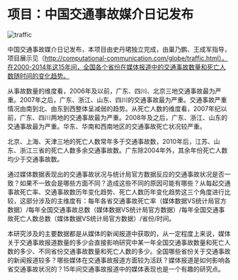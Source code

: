
# 项目：中国交通事故媒介日记发布

![traffic](/wp-content/uploads/2016/04/traffic-1024x631.png)

中国交通事故媒介日记发布，本项目由史丹珺独立完成，由巢乃鹏、王成军指导，项目展示见（http://computational-communication.com/globe/traffic.html）。在2000-2014年这15年间，全国各个省份在媒体报道中的交通事故数量和死亡人数随时间的变化趋势。

从事故数量的维度看，2006年及以前，广东、四川、北京三地交通事故最为严重。2007年之后，广东、浙江、山东、四川的交通事故最为严重。交通事故严重情况由南到北、由东到西整体呈减弱的趋势。从死亡人数的维度看，2007年纪以前，广东、四川两地的交通事故最为严重。2008年及之后，广东、浙江、山东的交通事故最为严重。华东、华南和西南地区的交通事故死亡状况较严重。

北京、上海、天津三地的死亡人数常年多于交通事故数，2010年后，江苏、山东、浙江三省的死亡人数多余交通事故数。广东除2004年外，其余年份死亡人数均少于交通事故数。

通过媒体数据表现出的交通事故状况与统计局官方数据反应的交通事故状况是否一致？如果不一致会是哪些方面不同？造成这些不同的原因可能有哪些？从每起交通事故死亡率、交通事故数历年变化趋势、死亡人数历年变化趋势这三个角度进行比较，这部分涉及的主维度有：每年各省交通事故死亡率（媒体数据VS统计局官方数据）/每年全国交通事故总数（媒体数据VS统计局官方数据）/每年全国交通事故死亡人数总数（媒体数据VS统计局官方数据）/省份/时间。

本研究涉及的主要数据都是从媒体的新闻报道中获取的，从一定程度上来说，媒体关于交通事故报道数量的多少会直接影响研究中某一年全国交通事故数量和死亡人数的多少、不同省份交通事故数量和死亡人数的多少。全国哪些省份关于交通事故的新闻报道较多？哪些媒体在交通事故报道方面较为活跃？媒体报道是如何影响各省交通事故状况的？15年间交通事故报道中的媒体表现也是一个有趣的研究点。
